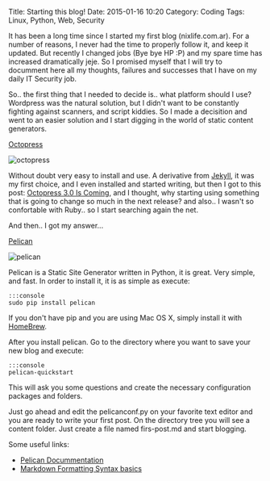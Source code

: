 Title: Starting this blog!
Date: 2015-01-16 10:20
Category: Coding
Tags: Linux, Python, Web, Security

It has been a long time since I started my first blog (nixlife.com.ar). For a number of reasons, I never had the time to properly follow it, and keep it updated. 
But recently I changed jobs (Bye bye HP :P) and my spare time has increased dramatically jeje. So I promised myself that I will try to documment here all my thoughts, failures and successes that I have on my daily IT Security job. 

So.. the first thing that I needed to decide is.. what platform should I use?
Wordpress was the natural solution, but I didn't want to be constantly fighting against scanners, and script kiddies. So I made a decisition and went to an easier solution and I start digging in the world of static content generators. 

[Octopress](http://www.octopress.org)

![octopress](/images/octopress.jpg "Octopress")

Without doubt very easy to install and use. A derivative from [Jekyll](http://jekyllrb.com), it was my first choice, and I even installed and started writing, but then I got to this post: [Octopress 3.0 Is Coming](http://octopress.org/2015/01/15/octopress-3.0-is-coming/), and I thought, why starting using something that is going to change so much in the next release? and also.. I wasn't so confortable with Ruby.. so I start searching again the net. 

And then.. I got my answer...

[Pelican](http://blog.getpelican.com/)

![pelican](/images/pelican.png "Pelican")

Pelican is a Static Site Generator written in Python, it is great. Very simple, and fast. 
In order to install it, it is as simple as execute: 

	:::console
	sudo pip install pelican

If you don't have pip and you are using Mac OS X, simply install it with [HomeBrew](http://brew.sh/). 

After you install pelican. Go to the directory where you want to save your new blog and execute: 

	:::console
	pelican-quickstart

This will ask you some questions and create the necessary configuration packages and folders. 

Just go ahead and edit the pelicanconf.py on your favorite text editor and you are ready to write your first post. 
On the directory tree you will see a content folder. Just create a file named firs-post.md and start blogging. 


Some useful links:

+	[Pelican Docummentation](http://docs.getpelican.com/en/3.5.0/)
+	[Markdown Formatting Syntax basics](http://daringfireball.net/projects/markdown/basics)




